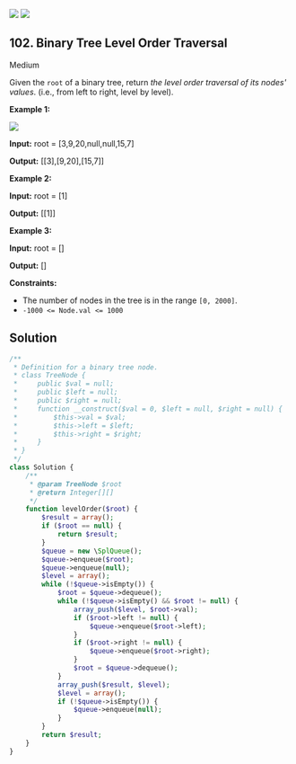[![](https://img.shields.io/github/stars/LeetCode-in-Php/LeetCode-in-Php?label=Stars&style=flat-square)](https://github.com/LeetCode-in-Php/LeetCode-in-Php)
[![](https://img.shields.io/github/forks/LeetCode-in-Php/LeetCode-in-Php?label=Fork%20me%20on%20GitHub%20&style=flat-square)](https://github.com/LeetCode-in-Php/LeetCode-in-Php/fork)

## 102\. Binary Tree Level Order Traversal

Medium

Given the `root` of a binary tree, return _the level order traversal of its nodes' values_. (i.e., from left to right, level by level).

**Example 1:**

![](https://assets.leetcode.com/uploads/2021/02/19/tree1.jpg)

**Input:** root = [3,9,20,null,null,15,7]

**Output:** [[3],[9,20],[15,7]] 

**Example 2:**

**Input:** root = [1]

**Output:** [[1]] 

**Example 3:**

**Input:** root = []

**Output:** [] 

**Constraints:**

*   The number of nodes in the tree is in the range `[0, 2000]`.
*   `-1000 <= Node.val <= 1000`

## Solution

```php
/**
 * Definition for a binary tree node.
 * class TreeNode {
 *     public $val = null;
 *     public $left = null;
 *     public $right = null;
 *     function __construct($val = 0, $left = null, $right = null) {
 *         $this->val = $val;
 *         $this->left = $left;
 *         $this->right = $right;
 *     }
 * }
 */
class Solution {
    /**
     * @param TreeNode $root
     * @return Integer[][]
     */
    function levelOrder($root) {
        $result = array();
        if ($root == null) {
            return $result;
        }
        $queue = new \SplQueue();
        $queue->enqueue($root);
        $queue->enqueue(null);
        $level = array();
        while (!$queue->isEmpty()) {
            $root = $queue->dequeue();
            while (!$queue->isEmpty() && $root != null) {
                array_push($level, $root->val);
                if ($root->left != null) {
                    $queue->enqueue($root->left);
                }
                if ($root->right != null) {
                    $queue->enqueue($root->right);
                }
                $root = $queue->dequeue();
            }
            array_push($result, $level);
            $level = array();
            if (!$queue->isEmpty()) {
                $queue->enqueue(null);
            }
        }
        return $result;
    }
}
```
